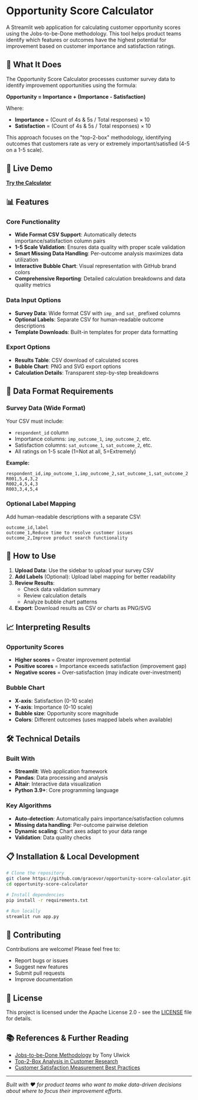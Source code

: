 # Opportunity Score Calculator

A Streamlit web application for calculating customer opportunity scores using the Jobs-to-be-Done methodology. This tool helps product teams identify which features or outcomes have the highest potential for improvement based on customer importance and satisfaction ratings.

## 🎯 What It Does

The Opportunity Score Calculator processes customer survey data to identify improvement opportunities using the formula:

**Opportunity = Importance + (Importance - Satisfaction)**

Where:
- **Importance** = (Count of 4s & 5s / Total responses) × 10
- **Satisfaction** = (Count of 4s & 5s / Total responses) × 10

This approach focuses on the "top-2-box" methodology, identifying outcomes that customers rate as very or extremely important/satisfied (4-5 on a 1-5 scale).

## 🚀 Live Demo

[**Try the Calculator**](https://opportunity-score-calculator.streamlit.app/)

## 📊 Features

### Core Functionality
- **Wide Format CSV Support**: Automatically detects importance/satisfaction column pairs
- **1-5 Scale Validation**: Ensures data quality with proper scale validation
- **Smart Missing Data Handling**: Per-outcome analysis maximizes data utilization
- **Interactive Bubble Chart**: Visual representation with GitHub brand colors
- **Comprehensive Reporting**: Detailed calculation breakdowns and data quality metrics

### Data Input Options
- **Survey Data**: Wide format CSV with `imp_` and `sat_` prefixed columns
- **Optional Labels**: Separate CSV for human-readable outcome descriptions
- **Template Downloads**: Built-in templates for proper data formatting

### Export Options
- **Results Table**: CSV download of calculated scores
- **Bubble Chart**: PNG and SVG export options
- **Calculation Details**: Transparent step-by-step breakdowns

## 📁 Data Format Requirements

### Survey Data (Wide Format)
Your CSV must include:
- `respondent_id` column
- Importance columns: `imp_outcome_1`, `imp_outcome_2`, etc.
- Satisfaction columns: `sat_outcome_1`, `sat_outcome_2`, etc.
- All ratings on 1-5 scale (1=Not at all, 5=Extremely)

**Example:**
```csv
respondent_id,imp_outcome_1,imp_outcome_2,sat_outcome_1,sat_outcome_2
R001,5,4,3,2
R002,4,5,4,3
R003,3,4,5,4
```

### Optional Label Mapping
Add human-readable descriptions with a separate CSV:
```csv
outcome_id,label
outcome_1,Reduce time to resolve customer issues
outcome_2,Improve product search functionality
```

## 🔧 How to Use

1. **Upload Data**: Use the sidebar to upload your survey CSV
2. **Add Labels** (Optional): Upload label mapping for better readability
3. **Review Results**: 
   - Check data validation summary
   - Review calculation details
   - Analyze bubble chart patterns
4. **Export**: Download results as CSV or charts as PNG/SVG

## 📈 Interpreting Results

### Opportunity Scores
- **Higher scores** = Greater improvement potential
- **Positive scores** = Importance exceeds satisfaction (improvement gap)
- **Negative scores** = Over-satisfaction (may indicate over-investment)

### Bubble Chart
- **X-axis**: Satisfaction (0-10 scale)
- **Y-axis**: Importance (0-10 scale)  
- **Bubble size**: Opportunity score magnitude
- **Colors**: Different outcomes (uses mapped labels when available)

## 🛠️ Technical Details

### Built With
- **Streamlit**: Web application framework
- **Pandas**: Data processing and analysis
- **Altair**: Interactive data visualization
- **Python 3.9+**: Core programming language

### Key Algorithms
- **Auto-detection**: Automatically pairs importance/satisfaction columns
- **Missing data handling**: Per-outcome pairwise deletion
- **Dynamic scaling**: Chart axes adapt to your data range
- **Validation**: Data quality checks

## 📋 Installation & Local Development

```bash
# Clone the repository
git clone https://github.com/gracevor/opportunity-score-calculator.git
cd opportunity-score-calculator

# Install dependencies
pip install -r requirements.txt

# Run locally
streamlit run app.py
```

## 🤝 Contributing

Contributions are welcome! Please feel free to:
- Report bugs or issues
- Suggest new features
- Submit pull requests
- Improve documentation

## 📄 License

This project is licensed under the Apache License 2.0 - see the [LICENSE](LICENSE) file for details.

## 📚 References & Further Reading

- [Jobs-to-be-Done Methodology](https://jobs-to-be-done.com/) by Tony Ulwick
- [Top-2-Box Analysis in Customer Research](https://www.questionpro.com/blog/top-2-box-scores/)
- [Customer Satisfaction Measurement Best Practices](https://www.customergauge.com/benchmarks/customer-satisfaction-score)

---

*Built with ❤️ for product teams who want to make data-driven decisions about where to focus their improvement efforts.*
